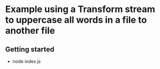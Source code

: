 # Example using a Transform stream to uppercase all words in a file to another file

## Getting started

- node index.js